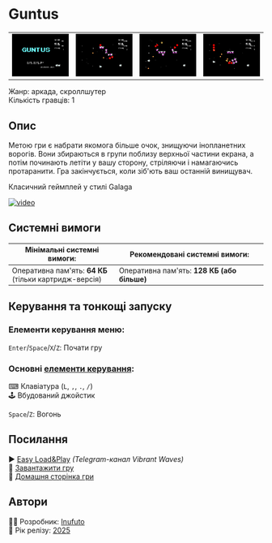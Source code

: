 # Guntus

| | | | |
| --- | --- | --- | --- |
|![screen1](screenshots/scrn_guntus_01.png)|![screen2](screenshots/scrn_guntus_02.png)|![screen3](screenshots/scrn_guntus_03.png)|![screen4](screenshots/scrn_guntus_04.png)|

Жанр: аркада, скроллшутер  
Кількість гравців: 1

## Опис

Метою гри є набрати якомога більше очок, знищуючи інопланетних ворогів. Вони збираються в групи поблизу верхньої частини екрана, а потім починають летіти у вашу сторону, стріляючи і намагаючись протаранити. Гра закінчується, коли зіб'ють ваш останній винищувач.

Класичний геймплей у стилі Galaga

[![video](https://img.youtube.com/vi/8V-tL1hV1pM/0.jpg)](https://www.youtube.com/watch?v=8V-tL1hV1pM)

## Системні вимоги

|Мінімальні системні вимоги:|Рекомендовані системні вимоги:|
|---------------------------|------------------------------|
|Оперативна пам'ять: **64 КБ**<br>(тільки картридж-версія)|Оперативна пам'ять: **128 КБ (або більше)**|  

## Керування та тонкощі запуску
### Елементи керування меню:

`Enter`/`Space`/`X`/`Z`: Почати гру  

### Основні [елементи керування](../controllers.md):
⌨ Клавіатура (`L`, `,`, `.`, `/`)  
🕹 Вбудований джойстик  

`Space`/`Z`: Вогонь

## Посилання

▶ [Easy Load&Play](https://t.me/EP128k_Load_n_Play/809) *(Telegram-канал Vibrant Waves)*  
💾 [Завантажити гру]()  
🏡 [Домашня сторінка гри](http://inufuto.web.fc2.com/8bit/guntus/#ep64)

## Автори
👨‍💻 Розробник: [Inufuto](../../community/inufuto.md)  
📅 Рік релізу: [2025](../release_years/2025.md)  